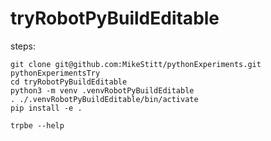 # tryRobotPyBuildEditable

steps:

```
git clone git@github.com:MikeStitt/pythonExperiments.git pythonExperimentsTry
cd tryRobotPyBuildEditable
python3 -m venv .venvRobotPyBuildEditable
. ./.venvRobotPyBuildEditable/bin/activate
pip install -e .
```

```
trpbe --help
```

```

```